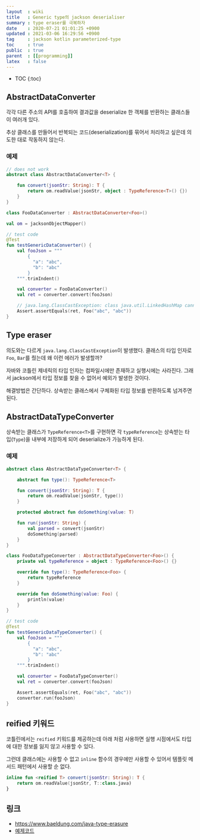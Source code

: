 ```yaml
---
layout  : wiki
title   : Generic type의 jackson deserialiser
summary : type eraser를 극복하자
date    : 2020-07-21 01:01:25 +0900
updated : 2021-03-06 16:29:56 +0900
tag     : jackson kotlin parameterized-type
toc     : true
public  : true
parent  : [[programming]]
latex   : false
---
```

* TOC
{:toc}

## AbstractDataConverter

각각 다른 주소의 API를 호출하여 결과값을 deserialize 한 객체를 반환하는 클래스들이 여러개 있다.

추상 클래스를 만들어서 반복되는 코드(deserialization)를 묶어서 처리하고 싶은데 의도한 대로 작동하지 않는다.

### 예제

```kotlin
// does not work
abstract class AbstractDataConverter<T> {

    fun convert(jsonStr: String): T {
        return om.readValue(jsonStr, object : TypeReference<T>() {})
    }
}

class FooDataConverter : AbstractDataConverter<Foo>()

val om = jacksonObjectMapper()

// test code
@Test
fun testGenericDataConverter() {
	val fooJson = """
		{
		  "a": "abc",
		  "b": "abc"
		}  
	""".trimIndent()

	val converter = FooDataConverter()
	val ret = converter.convert(fooJson)

	// java.lang.ClassCastException: class java.util.LinkedHashMap cannot be cast to class io.github.pierceh89.type.Foo
	Assert.assertEquals(ret, Foo("abc", "abc"))
}

```

## Type eraser

의도와는 다르게 `java.lang.ClassCastException`이 발생했다. 클래스의 타입 인자로 `Foo`, `Bar`를 줬는데 왜 이런 에러가 발생할까?

자바와 코틀린 제네릭의 타입 인자는 컴파일시에만 존재하고 실행시에는 사라진다. 그래서 jackson에서 타입 정보를 찾을 수 없어서 예외가 발생한 것이다.

해결방법은 간단하다. 상속받는 클래스에서 구체화된 타입 정보를 반환하도록 넘겨주면 된다.

## AbstractDataTypeConverter

상속받는 클래스가 `TypeReference<T>`를 구현하면 각 `typeReference`는 상속받는 타입(`Type`)을 내부에 저장하게 되어 deserialize가 가능하게 된다.

### 예제

```kotlin
abstract class AbstractDataTypeConverter<T> {

    abstract fun type(): TypeReference<T>

    fun convert(jsonStr: String): T {
        return om.readValue(jsonStr, type())
    }

    protected abstract fun doSomething(value: T)

    fun run(jsonStr: String) {
        val parsed = convert(jsonStr)
        doSomething(parsed)
    }
}

class FooDataTypeConverter : AbstractDataTypeConverter<Foo>() {
    private val typeReference = object : TypeReference<Foo>() {}

    override fun type(): TypeReference<Foo> {
        return typeReference
    }

    override fun doSomething(value: Foo) {
        println(value)
    }
}

// test code
@Test
fun testGenericDataTypeConverter() {
	val fooJson = """
		{
		  "a": "abc",
		  "b": "abc"
		}  
	""".trimIndent()

	val converter = FooDataTypeConverter()
	val ret = converter.convert(fooJson)

	Assert.assertEquals(ret, Foo("abc", "abc"))
	converter.run(fooJson)
}
```

## reified 키워드

코틀린에서는 `reified` 키워드를 제공하는데 아래 처럼 사용하면 실행 시점에서도 타입에 대한 정보를 잃지 않고 사용할 수 있다.

그런데 클래스에는 사용할 수 없고 `inline` 함수의 경우에만 사용할 수 있어서 템플릿 메서드 패턴에서 사용할 순 없다.

```kotlin
inline fun <reified T> convert(jsonStr: String): T {
    return om.readValue(jsonStr, T::class.java)
}
```

## 링크

- <https://www.baeldung.com/java-type-erasure>
- [예제코드](https://github.com/pierceh89/jackson-parameterized-type)

